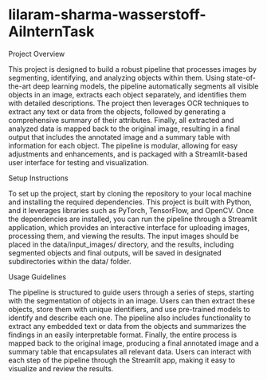 # lilaram-sharma-wasserstoff-AiInternTask

Project Overview

This project is designed to build a robust pipeline that processes images by segmenting, identifying, and analyzing objects within them. Using state-of-the-art deep learning models, the pipeline automatically segments all visible objects in an image, extracts each object separately, and identifies them with detailed descriptions. The project then leverages OCR techniques to extract any text or data from the objects, followed by generating a comprehensive summary of their attributes. Finally, all extracted and analyzed data is mapped back to the original image, resulting in a final output that includes the annotated image and a summary table with information for each object. The pipeline is modular, allowing for easy adjustments and enhancements, and is packaged with a Streamlit-based user interface for testing and visualization.

Setup Instructions

To set up the project, start by cloning the repository to your local machine and installing the required dependencies. This project is built with Python, and it leverages libraries such as PyTorch, TensorFlow, and OpenCV. Once the dependencies are installed, you can run the pipeline through a Streamlit application, which provides an interactive interface for uploading images, processing them, and viewing the results. The input images should be placed in the data/input_images/ directory, and the results, including segmented objects and final outputs, will be saved in designated subdirectories within the data/ folder.

Usage Guidelines

The pipeline is structured to guide users through a series of steps, starting with the segmentation of objects in an image. Users can then extract these objects, store them with unique identifiers, and use pre-trained models to identify and describe each one. The pipeline also includes functionality to extract any embedded text or data from the objects and summarizes the findings in an easily interpretable format. Finally, the entire process is mapped back to the original image, producing a final annotated image and a summary table that encapsulates all relevant data. Users can interact with each step of the pipeline through the Streamlit app, making it easy to visualize and review the results.

